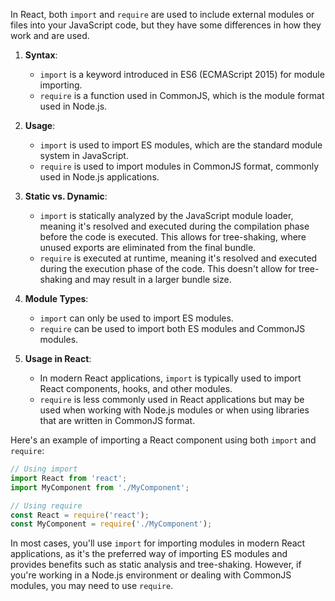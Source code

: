 In React, both `import` and `require` are used to include external modules or files into your JavaScript code, but they have some differences in how they work and are used.

1. **Syntax**:
   - `import` is a keyword introduced in ES6 (ECMAScript 2015) for module importing.
   - `require` is a function used in CommonJS, which is the module format used in Node.js.

2. **Usage**:
   - `import` is used to import ES modules, which are the standard module system in JavaScript.
   - `require` is used to import modules in CommonJS format, commonly used in Node.js applications.

3. **Static vs. Dynamic**:
   - `import` is statically analyzed by the JavaScript module loader, meaning it's resolved and executed during the compilation phase before the code is executed. This allows for tree-shaking, where unused exports are eliminated from the final bundle.
   - `require` is executed at runtime, meaning it's resolved and executed during the execution phase of the code. This doesn't allow for tree-shaking and may result in a larger bundle size.

4. **Module Types**:
   - `import` can only be used to import ES modules.
   - `require` can be used to import both ES modules and CommonJS modules.

5. **Usage in React**:
   - In modern React applications, `import` is typically used to import React components, hooks, and other modules.
   - `require` is less commonly used in React applications but may be used when working with Node.js modules or when using libraries that are written in CommonJS format.

Here's an example of importing a React component using both `import` and `require`:

```jsx
// Using import
import React from 'react';
import MyComponent from './MyComponent';

// Using require
const React = require('react');
const MyComponent = require('./MyComponent');
```

In most cases, you'll use `import` for importing modules in modern React applications, as it's the preferred way of importing ES modules and provides benefits such as static analysis and tree-shaking. However, if you're working in a Node.js environment or dealing with CommonJS modules, you may need to use `require`.
